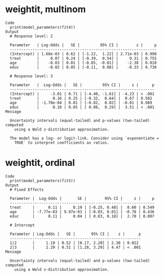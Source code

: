 # weightit, multinom

    Code
      print(model_parameters(fit4))
    Output
      # Response level: 2
      
      Parameter   | Log-Odds |   SE |         95% CI |        z |     p
      -----------------------------------------------------------------
      (Intercept) | 1.68e-03 | 0.62 | [-1.22,  1.22] | 2.71e-03 | 0.998
      treat       |     0.07 | 0.24 | [-0.39,  0.54] |     0.31 | 0.755
      age         |    -0.03 | 0.01 | [-0.05, -0.01] |    -2.38 | 0.018
      educ        |    -0.02 | 0.05 | [-0.11,  0.08] |    -0.33 | 0.738
      
      # Response level: 3
      
      Parameter   |  Log-Odds |   SE |         95% CI |     z |      p
      ----------------------------------------------------------------
      (Intercept) |     -3.01 | 0.71 | [-4.40, -1.61] | -4.23 | < .001
      treat       |      0.16 | 0.25 | [-0.32,  0.64] |  0.67 | 0.502 
      age         | -1.70e-04 | 0.01 | [-0.02,  0.02] | -0.01 | 0.989 
      educ        |      0.18 | 0.05 | [ 0.08,  0.29] |  3.51 | < .001
    Message
      
      Uncertainty intervals (equal-tailed) and p-values (two-tailed) computed
        using a Wald z-distribution approximation.
      
      The model has a log- or logit-link. Consider using `exponentiate =
        TRUE` to interpret coefficients as ratios.

# weightit, ordinal

    Code
      print(model_parameters(fit5))
    Output
      # Fixed Effects
      
      Parameter |  Log-Odds |       SE |        95% CI |     z |     p
      ----------------------------------------------------------------
      treat     |      0.11 |     0.19 | [-0.25, 0.48] |  0.60 | 0.549
      age       | -7.77e-03 | 9.97e-03 | [-0.03, 0.01] | -0.78 | 0.436
      educ      |      0.11 |     0.04 | [ 0.03, 0.18] |  2.70 | 0.007
      
      # Intercept
      
      Parameter | Log-Odds |   SE |       95% CI |    z |      p
      ----------------------------------------------------------
      1|2       |     1.19 | 0.52 | [0.17, 2.20] | 2.30 | 0.022 
      2|3       |     2.29 | 0.51 | [1.28, 3.29] | 4.47 | < .001
    Message
      
      Uncertainty intervals (equal-tailed) and p-values (two-tailed) computed
        using a Wald z-distribution approximation.

